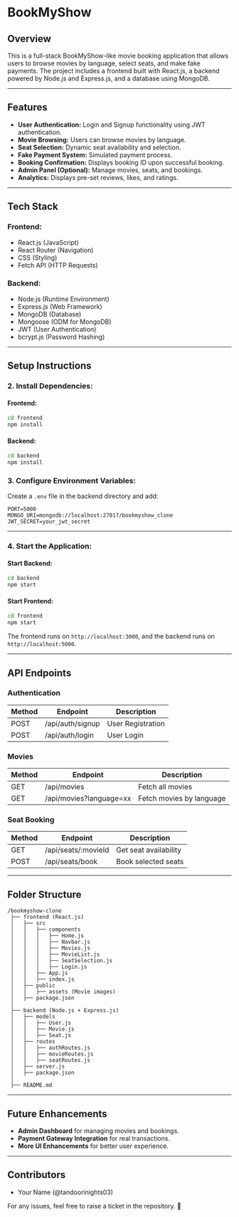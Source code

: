 # BookMyShow 

## Overview

This is a full-stack BookMyShow-like movie booking application that allows users to browse movies by language, select seats, and make fake payments. The project includes a frontend built with React.js, a backend powered by Node.js and Express.js, and a database using MongoDB.

---

## Features

- **User Authentication:** Login and Signup functionality using JWT authentication.
- **Movie Browsing:** Users can browse movies by language.
- **Seat Selection:** Dynamic seat availability and selection.
- **Fake Payment System:** Simulated payment process.
- **Booking Confirmation:** Displays booking ID upon successful booking.
- **Admin Panel (Optional):** Manage movies, seats, and bookings.
- **Analytics:** Displays pre-set reviews, likes, and ratings.

---

## Tech Stack

### **Frontend:**

- React.js (JavaScript)
- React Router (Navigation)
- CSS (Styling)
- Fetch API (HTTP Requests)

### **Backend:**

- Node.js (Runtime Environment)
- Express.js (Web Framework)
- MongoDB (Database)
- Mongoose (ODM for MongoDB)
- JWT (User Authentication)
- bcrypt.js (Password Hashing)

---

## Setup Instructions

### **2. Install Dependencies:**

#### **Frontend:**

```bash
cd frontend
npm install
```

#### **Backend:**

```bash
cd backend
npm install
```

### **3. Configure Environment Variables:**

Create a `.env` file in the backend directory and add:

```env
PORT=5000
MONGO_URI=mongodb://localhost:27017/bookmyshow_clone
JWT_SECRET=your_jwt_secret
```

---

### **4. Start the Application:**

#### **Start Backend:**

```bash
cd backend
npm start
```

#### **Start Frontend:**

```bash
cd frontend
npm start
```

The frontend runs on `http://localhost:3000`, and the backend runs on `http://localhost:5000`.

---

## API Endpoints

### **Authentication**

| Method | Endpoint         | Description       |
| ------ | ---------------- | ----------------- |
| POST   | /api/auth/signup | User Registration |
| POST   | /api/auth/login  | User Login        |

### **Movies**

| Method | Endpoint                | Description              |
| ------ | ----------------------- | ------------------------ |
| GET    | /api/movies             | Fetch all movies         |
| GET    | /api/movies?language=xx | Fetch movies by language |

### **Seat Booking**

| Method | Endpoint             | Description           |
| ------ | -------------------- | --------------------- |
| GET    | /api/seats/\:movieId | Get seat availability |
| POST   | /api/seats/book      | Book selected seats   |

---

## Folder Structure

```
/bookmyshow-clone
 ├── frontend (React.js)
 │   ├── src
 │   │   ├── components
 │   │   │   ├── Home.js
 │   │   │   ├── Navbar.js
 │   │   │   ├── Movies.js
 │   │   │   ├── MovieList.js
 │   │   │   ├── SeatSelection.js
 │   │   │   ├── Login.js
 │   │   ├── App.js
 │   │   ├── index.js
 │   ├── public
 │   │   ├── assets (Movie images)
 │   ├── package.json
 │
 ├── backend (Node.js + Express.js)
 │   ├── models
 │   │   ├── User.js
 │   │   ├── Movie.js
 │   │   ├── Seat.js
 │   ├── routes
 │   │   ├── authRoutes.js
 │   │   ├── movieRoutes.js
 │   │   ├── seatRoutes.js
 │   ├── server.js
 │   ├── package.json
 │
 ├── README.md
```

---

## Future Enhancements

- **Admin Dashboard** for managing movies and bookings.
- **Payment Gateway Integration** for real transactions.
- **More UI Enhancements** for better user experience.

---

## Contributors

- Your Name (@tandoorinights03)

For any issues, feel free to raise a ticket in the repository. 🚀

